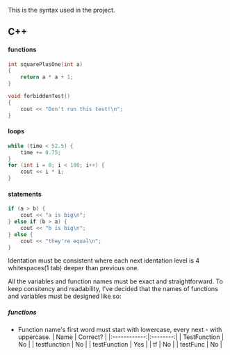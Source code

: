 This is the syntax used in the project.

## C++
#### functions
```c++
int squarePlusOne(int a)
{
	return a * a + 1;
}

void forbiddenTest()
{
	cout << "Don't run this test!\n";
}
```
#### loops
```c++
while (time < 52.5) {
	time += 0.75;
}
for (int i = 0; i < 100; i++) {
	cout << i * i;
}
```
#### statements
```c++
if (a > b) {
	cout << "a is big\n";
} else if (b > a) {
	cout << "b is big\n";
} else {
	cout << "they're equal\n";
}
```

Identation must be consistent where each next identation level is 4 whitespaces(1 tab) deeper than previous one.

All the variables and function names must be exact and straightforward. To keep consitency and readability, I've decided that the names of functions and variables must be designed like so:

##### functions
* Function name's first word must start with lowercase, every next - with uppercase.
	| Name         | Correct? |
	|:------------:|:--------:|
	| TestFunction | No       |
	| testfunction | No       |
	| testFunction | Yes      |
	| tf           | No       |
	| testFunc     | No       |
